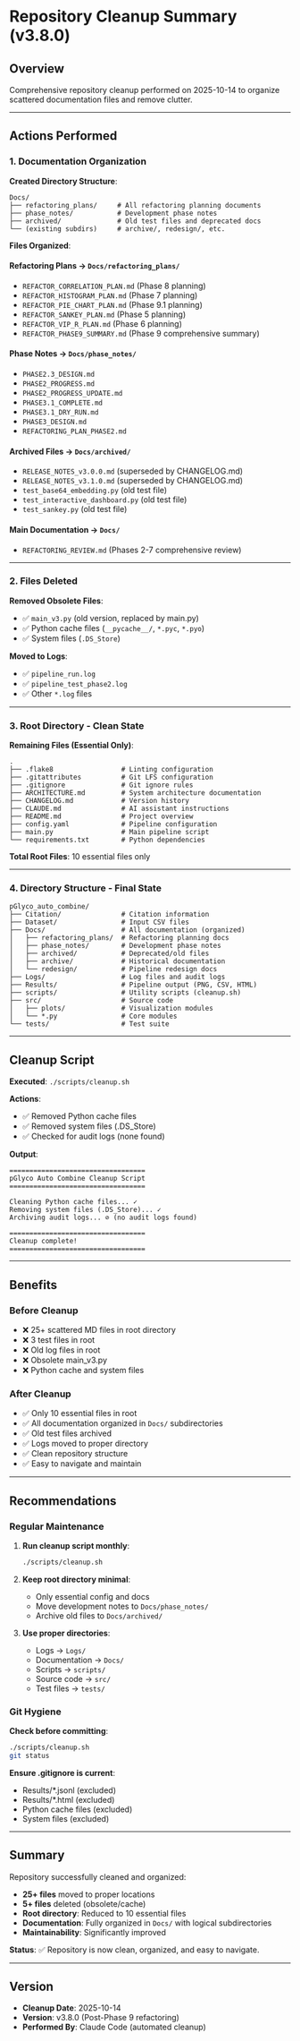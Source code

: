 # Repository Cleanup Summary (v3.8.0)

## Overview

Comprehensive repository cleanup performed on 2025-10-14 to organize scattered documentation files and remove clutter.

---

## Actions Performed

### 1. Documentation Organization

**Created Directory Structure**:
```
Docs/
├── refactoring_plans/     # All refactoring planning documents
├── phase_notes/           # Development phase notes
├── archived/              # Old test files and deprecated docs
└── (existing subdirs)     # archive/, redesign/, etc.
```

**Files Organized**:

#### Refactoring Plans → `Docs/refactoring_plans/`
- `REFACTOR_CORRELATION_PLAN.md` (Phase 8 planning)
- `REFACTOR_HISTOGRAM_PLAN.md` (Phase 7 planning)
- `REFACTOR_PIE_CHART_PLAN.md` (Phase 9.1 planning)
- `REFACTOR_SANKEY_PLAN.md` (Phase 5 planning)
- `REFACTOR_VIP_R_PLAN.md` (Phase 6 planning)
- `REFACTOR_PHASE9_SUMMARY.md` (Phase 9 comprehensive summary)

#### Phase Notes → `Docs/phase_notes/`
- `PHASE2.3_DESIGN.md`
- `PHASE2_PROGRESS.md`
- `PHASE2_PROGRESS_UPDATE.md`
- `PHASE3.1_COMPLETE.md`
- `PHASE3.1_DRY_RUN.md`
- `PHASE3_DESIGN.md`
- `REFACTORING_PLAN_PHASE2.md`

#### Archived Files → `Docs/archived/`
- `RELEASE_NOTES_v3.0.0.md` (superseded by CHANGELOG.md)
- `RELEASE_NOTES_v3.1.0.md` (superseded by CHANGELOG.md)
- `test_base64_embedding.py` (old test file)
- `test_interactive_dashboard.py` (old test file)
- `test_sankey.py` (old test file)

#### Main Documentation → `Docs/`
- `REFACTORING_REVIEW.md` (Phases 2-7 comprehensive review)

---

### 2. Files Deleted

**Removed Obsolete Files**:
- ✅ `main_v3.py` (old version, replaced by main.py)
- ✅ Python cache files (`__pycache__/`, `*.pyc`, `*.pyo`)
- ✅ System files (`.DS_Store`)

**Moved to Logs**:
- ✅ `pipeline_run.log`
- ✅ `pipeline_test_phase2.log`
- ✅ Other `*.log` files

---

### 3. Root Directory - Clean State

**Remaining Files (Essential Only)**:
```
.
├── .flake8                 # Linting configuration
├── .gitattributes          # Git LFS configuration
├── .gitignore              # Git ignore rules
├── ARCHITECTURE.md         # System architecture documentation
├── CHANGELOG.md            # Version history
├── CLAUDE.md               # AI assistant instructions
├── README.md               # Project overview
├── config.yaml             # Pipeline configuration
├── main.py                 # Main pipeline script
└── requirements.txt        # Python dependencies
```

**Total Root Files**: 10 essential files only

---

### 4. Directory Structure - Final State

```
pGlyco_auto_combine/
├── Citation/               # Citation information
├── Dataset/                # Input CSV files
├── Docs/                   # All documentation (organized)
│   ├── refactoring_plans/  # Refactoring planning docs
│   ├── phase_notes/        # Development phase notes
│   ├── archived/           # Deprecated/old files
│   ├── archive/            # Historical documentation
│   └── redesign/           # Pipeline redesign docs
├── Logs/                   # Log files and audit logs
├── Results/                # Pipeline output (PNG, CSV, HTML)
├── scripts/                # Utility scripts (cleanup.sh)
├── src/                    # Source code
│   ├── plots/              # Visualization modules
│   └── *.py                # Core modules
└── tests/                  # Test suite
```

---

## Cleanup Script

**Executed**: `./scripts/cleanup.sh`

**Actions**:
- ✅ Removed Python cache files
- ✅ Removed system files (.DS_Store)
- ✅ Checked for audit logs (none found)

**Output**:
```
==================================
pGlyco Auto Combine Cleanup Script
==================================

Cleaning Python cache files... ✓
Removing system files (.DS_Store)... ✓
Archiving audit logs... ⊘ (no audit logs found)

==================================
Cleanup complete!
==================================
```

---

## Benefits

### Before Cleanup
- ❌ 25+ scattered MD files in root directory
- ❌ 3 test files in root
- ❌ Old log files in root
- ❌ Obsolete main_v3.py
- ❌ Python cache and system files

### After Cleanup
- ✅ Only 10 essential files in root
- ✅ All documentation organized in `Docs/` subdirectories
- ✅ Old test files archived
- ✅ Logs moved to proper directory
- ✅ Clean repository structure
- ✅ Easy to navigate and maintain

---

## Recommendations

### Regular Maintenance

1. **Run cleanup script monthly**:
   ```bash
   ./scripts/cleanup.sh
   ```

2. **Keep root directory minimal**:
   - Only essential config and docs
   - Move development notes to `Docs/phase_notes/`
   - Archive old files to `Docs/archived/`

3. **Use proper directories**:
   - Logs → `Logs/`
   - Documentation → `Docs/`
   - Scripts → `scripts/`
   - Source code → `src/`
   - Test files → `tests/`

### Git Hygiene

**Check before committing**:
```bash
./scripts/cleanup.sh
git status
```

**Ensure .gitignore is current**:
- Results/*.jsonl (excluded)
- Results/*.html (excluded)
- Python cache files (excluded)
- System files (excluded)

---

## Summary

Repository successfully cleaned and organized:
- **25+ files** moved to proper locations
- **5+ files** deleted (obsolete/cache)
- **Root directory**: Reduced to 10 essential files
- **Documentation**: Fully organized in `Docs/` with logical subdirectories
- **Maintainability**: Significantly improved

**Status**: ✅ Repository is now clean, organized, and easy to navigate.

---

## Version

- **Cleanup Date**: 2025-10-14
- **Version**: v3.8.0 (Post-Phase 9 refactoring)
- **Performed By**: Claude Code (automated cleanup)
